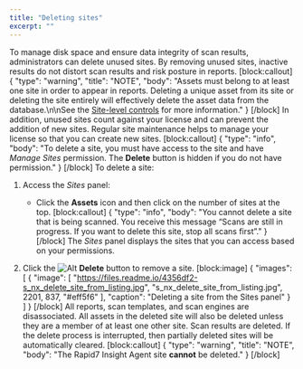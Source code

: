 ```yaml
---
title: "Deleting sites"
excerpt: ""
---
```

To manage disk space and ensure data integrity of scan results, administrators can delete unused sites. By removing unused sites, inactive results do not distort scan results and risk posture in reports. 
[block:callout]
{
  "type": "warning",
  "title": "NOTE",
  "body": "Assets must belong to at least one site in order to appear in reports. Deleting a unique asset from its site or deleting the site entirely will effectively delete the asset data from the database.\n\nSee the [Site-level controls](doc:linking-assets-across-sites#section-site-level-controls) for more information."
}
[/block]
In addition, unused sites count against your license and can prevent the addition of new sites. Regular site maintenance helps to manage your license so that you can create new sites.
[block:callout]
{
  "type": "info",
  "body": "To delete a site, you must have access to the site and have _Manage Sites_ permission. The **Delete** button is hidden if you do not have permission."
}
[/block]
To delete a site:

1. Access the _Sites_ panel:
   * Click the **Assets** icon and then click on the number of sites at the top.
[block:callout]
{
  "type": "info",
  "body": "You cannot delete a site that is being scanned. You receive this message “Scans are still in progress. If you want to delete this site, stop all scans first”."
}
[/block]
   The _Sites_ panel displays the sites that you can access based on your permissions.

2. Click the ![Alt](https://files.readme.io/1b18ce6-i_Delete.jpg) **Delete** button to remove a site.
[block:image]
{
  "images": [
    {
      "image": [
        "https://files.readme.io/4356df2-s_nx_delete_site_from_listing.jpg",
        "s_nx_delete_site_from_listing.jpg",
        2201,
        837,
        "#eff5f6"
      ],
      "caption": "Deleting a site from the Sites panel"
    }
  ]
}
[/block]
All reports, scan templates, and scan engines are disassociated. All assets in the deleted site will also be deleted unless they are a member of at least one other site.  Scan results are deleted. If the delete process is interrupted, then partially deleted sites will be automatically cleared.
[block:callout]
{
  "type": "warning",
  "title": "NOTE",
  "body": "The Rapid7 Insight Agent site **cannot** be deleted."
}
[/block]